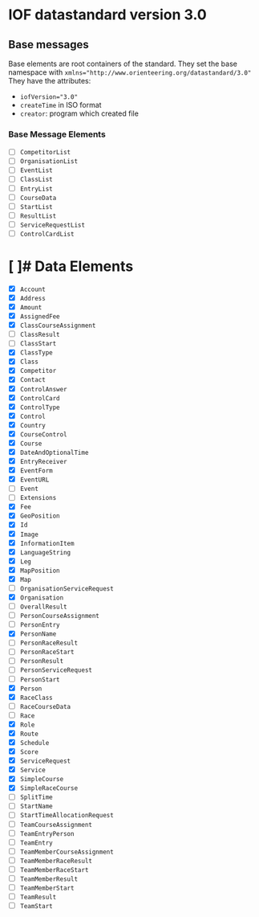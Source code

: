 # IOF datastandard version 3.0

## Base messages
Base elements are root containers of the standard.
They set the base namespace with
`xmlns="http://www.orienteering.org/datastandard/3.0"`
They have the attributes:
- `iofVersion="3.0"`
- `createTime` in ISO format
- `creator`: program which created file

### Base Message Elements
- [ ] `CompetitorList`
- [ ] `OrganisationList`
- [ ] `EventList`
- [ ] `ClassList`
- [ ] `EntryList`
- [ ] `CourseData`
- [ ] `StartList`
- [ ] `ResultList`
- [ ] `ServiceRequestList`
- [ ] `ControlCardList`

# [ ]# Data Elements
- [X] `Account`
- [X] `Address`
- [X] `Amount`
- [X] `AssignedFee`
- [X] `ClassCourseAssignment`
- [ ] `ClassResult`
- [ ] `ClassStart`
- [X] `ClassType`
- [X] `Class`
- [X] `Competitor`
- [X] `Contact`
- [X] `ControlAnswer`
- [X] `ControlCard`
- [X] `ControlType`
- [X] `Control`
- [X] `Country`
- [X] `CourseControl`
- [x] `Course`
- [X] `DateAndOptionalTime`
- [X] `EntryReceiver`
- [X] `EventForm`
- [X] `EventURL`
- [ ] `Event`
- [ ] `Extensions`
- [X] `Fee`
- [X] `GeoPosition`
- [X] `Id`
- [X] `Image`
- [X] `InformationItem`
- [X] `LanguageString`
- [X] `Leg`
- [X] `MapPosition`
- [X] `Map`
- [ ] `OrganisationServiceRequest`
- [X] `Organisation`
- [ ] `OverallResult`
- [ ] `PersonCourseAssignment`
- [ ] `PersonEntry`
- [X] `PersonName`
- [ ] `PersonRaceResult`
- [ ] `PersonRaceStart`
- [ ] `PersonResult`
- [ ] `PersonServiceRequest`
- [ ] `PersonStart`
- [X] `Person`
- [X] `RaceClass`
- [ ] `RaceCourseData`
- [ ] `Race`
- [X] `Role`
- [X] `Route`
- [X] `Schedule`
- [X] `Score`
- [X] `ServiceRequest`
- [X] `Service`
- [X] `SimpleCourse`
- [X] `SimpleRaceCourse`
- [ ] `SplitTime`
- [ ] `StartName`
- [ ] `StartTimeAllocationRequest`
- [ ] `TeamCourseAssignment`
- [ ] `TeamEntryPerson`
- [ ] `TeamEntry`
- [ ] `TeamMemberCourseAssignment`
- [ ] `TeamMemberRaceResult`
- [ ] `TeamMemberRaceStart`
- [ ] `TeamMemberResult`
- [ ] `TeamMemberStart`
- [ ] `TeamResult`
- [ ] `TeamStart`
